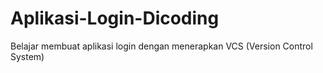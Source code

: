 # Aplikasi-Login-Dicoding
Belajar membuat aplikasi login dengan menerapkan VCS (Version Control System)
